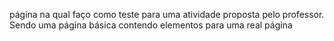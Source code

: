 página na qual faço como teste para uma atividade proposta pelo professor. Sendo uma página básica contendo elementos para uma real página  
